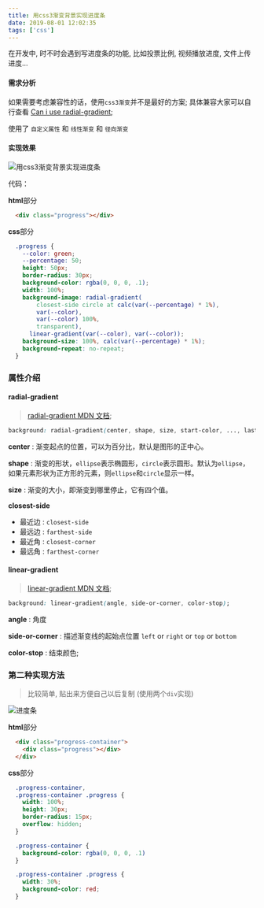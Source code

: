 ```yaml
---
title: 用css3渐变背景实现进度条
date: 2019-08-01 12:02:35
tags: ['css']
---
```


在开发中, 时不时会遇到写进度条的功能, 比如投票比例, 视频播放进度, 文件上传进度...

<!--more-->

#### 需求分析

如果需要考虑兼容性的话，使用`css3渐变`并不是最好的方案;
具体兼容大家可以自行查看 [Can i use radial-gradient](https://www.caniuse.com/#search=radial-gradient);

使用了 `自定义属性` 和 `线性渐变` 和 `径向渐变`

#### 实现效果

![用css3渐变背景实现进度条](/images/用css3渐变背景实现进度条/demo1.gif)

代码：

**html**部分
```html
  <div class="progress"></div>
```

**css**部分
```css
  .progress {
    --color: green;
    --percentage: 50;
    height: 50px;
    border-radius: 30px;
    background-color: rgba(0, 0, 0, .1);
    width: 100%;
    background-image: radial-gradient(
        closest-side circle at calc(var(--percentage) * 1%),
        var(--color),
        var(--color) 100%,
        transparent),
      linear-gradient(var(--color), var(--color));
    background-size: 100%, calc(var(--percentage) * 1%);
    background-repeat: no-repeat;
  }
```
### 属性介绍

#### radial-gradient

> [radial-gradient MDN 文档](https://developer.mozilla.org/zh-CN/docs/Web/CSS/radial-gradient);

```css
background: radial-gradient(center, shape, size, start-color, ..., last-color);
```
**center** : 渐变起点的位置，可以为百分比，默认是图形的正中心。

**shape** : 渐变的形状，`ellipse`表示椭圆形，`circle`表示圆形。默认为`ellipse`，如果元素形状为正方形的元素，则`ellipse`和`circle`显示一样。

**size** : 渐变的大小，即渐变到哪里停止，它有四个值。 

**closest-side** 
 - 最近边 : `closest-side`
 - 最远边 : `farthest-side `
 - 最近角 : `closest-corner`
 - 最远角 : `farthest-corner`


#### linear-gradient

> [linear-gradient MDN 文档](https://developer.mozilla.org/zh-CN/docs/Web/CSS/linear-gradient);

```css
background: linear-gradient(angle, side-or-corner, color-stop);
```
**angle** : 角度

**side-or-corner** : 描述渐变线的起始点位置 `left` or `right` or `top` or `bottom`
 
**color-stop** : 结束颜色;



### 第二种实现方法

> 比较简单, 贴出来方便自己以后复制 (使用两个`div`实现)

![进度条](/images/用css3渐变背景实现进度条/demo2.gif)

**html**部分
```html
  <div class="progress-container">
    <div class="progress"></div>
  </div>
```

**css**部分
```css
  .progress-container,
  .progress-container .progress {
    width: 100%;
    height: 30px;
    border-radius: 15px;
    overflow: hidden;
  }

  .progress-container {
    background-color: rgba(0, 0, 0, .1)
  }

  .progress-container .progress {
    width: 30%;
    background-color: red;
  }
```

